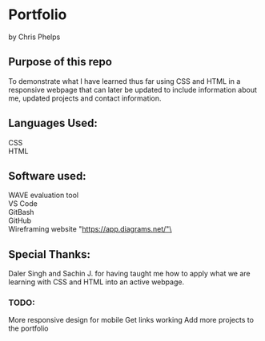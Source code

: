 # Portfolio
by Chris Phelps

## Purpose of this repo
To demonstrate what I have learned thus far using CSS and HTML in a responsive webpage that can later be updated to include information about me, updated projects and contact information.

## Languages Used:
CSS\
HTML

## Software used:
WAVE evaluation tool\
VS Code\
GitBash\
GitHub\
Wireframing website "https://app.diagrams.net/"\

## Special Thanks:
Daler Singh and Sachin J. for having taught me how to apply what we are learning with CSS and HTML into an active webpage.

### TODO:
More responsive design for mobile
Get links working
Add more projects to the portfolio
